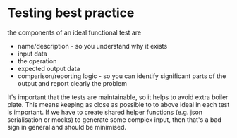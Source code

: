 # Testing best practice

the components of an ideal functional test are

- name/description - so you understand why it exists
- input data
- the operation
- expected output data
- comparison/reporting logic - so you can identify significant parts of the output and report clearly the problem

It's important that the tests are maintainable, so it helps to avoid extra boiler plate.
This means keeping as close as possible to to above ideal in each test is important.
If we have to create shared helper functions (e.g. json serialisation or mocks) to generate some complex input,
then that's a bad sign in general and should be minimised.
